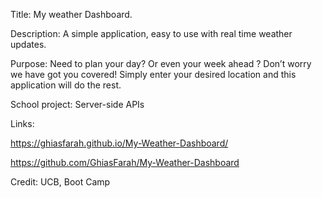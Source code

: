 Title:
My weather Dashboard. 


Description:
A simple application, easy to use with real time weather updates. 



Purpose:
Need to plan your day? Or even your week ahead ? Don’t worry we have got you covered! Simply enter your desired location and this application will do the rest. 



School project:
Server-side APIs 


Links: 

https://ghiasfarah.github.io/My-Weather-Dashboard/

https://github.com/GhiasFarah/My-Weather-Dashboard



Credit: 
UCB, Boot Camp 
